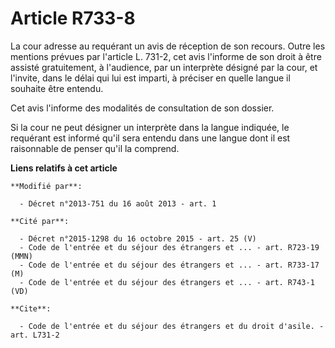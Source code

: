 # Article R733-8

La cour adresse au requérant un avis de réception de son recours. Outre les mentions prévues par l'article L. 731-2, cet avis
l'informe de son droit à être assisté gratuitement, à l'audience, par un interprète désigné par la cour, et l'invite, dans le
délai qui lui est imparti, à préciser en quelle langue il souhaite être entendu. 

Cet avis l'informe des modalités de consultation de son dossier. 

Si la cour ne peut désigner un interprète dans la langue indiquée, le requérant est informé qu'il sera entendu dans une
langue dont il est raisonnable de penser qu'il la comprend.

**Liens relatifs à cet article**

	**Modifié par**:

	  - Décret n°2013-751 du 16 août 2013 - art. 1

	**Cité par**:

	  - Décret n°2015-1298 du 16 octobre 2015 - art. 25 (V)
	  - Code de l'entrée et du séjour des étrangers et ... - art. R723-19 (MMN)
	  - Code de l'entrée et du séjour des étrangers et ... - art. R733-17 (M)
	  - Code de l'entrée et du séjour des étrangers et ... - art. R743-1 (VD)

	**Cite**:

	  - Code de l'entrée et du séjour des étrangers et du droit d'asile. - art. L731-2
